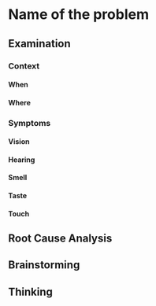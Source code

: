 # Name of the problem
## Examination
[problem overview]: #
### Context
#### When
[Specification: year, season, daytime, after some events]: #
#### Where
[Localization]: #
### Symptoms
[avoid biases]: #
[comparison between actuation and expectation]: #
[collect evidence used by hypothesis built in the root cause analysis phrase]: #
[specification: location, degree]: #
#### Vision
#### Hearing
#### Smell
#### Taste
#### Touch
## Root Cause Analysis
[backward cause reasoning for general problems]: #
[recursive trouble shooting for engineering problems to an atomic level (build hypothesis, use evidence (examination  + unit tests))]: #
## Brainstorming
[removal of touchable physical objects is applicable]: #

[replacement V.S repair. Localize the problem to an atomic level where fixing it components is more expensive than replacing it as a whole]: #
 
## Thinking
[Lessons learned from this experience]: #


<!--stackedit_data:
eyJoaXN0b3J5IjpbMTU2NDM4MTE2OSwxMDM0MjI4ODIxLC0xMT
M2MDI4MTkzLDExMTI0ODc4NzFdfQ==
-->